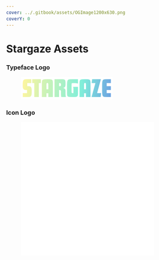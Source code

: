 ```yaml
---
cover: ../.gitbook/assets/OGImage1200x630.png
coverY: 0
---
```


# Stargaze Assets

### Typeface Logo

<figure><img src="../.gitbook/assets/stargaze_logo.svg" alt=""><figcaption></figcaption></figure>

### Icon Logo

<figure><img src="../.gitbook/assets/stargaze_icon.svg" alt=""><figcaption></figcaption></figure>
